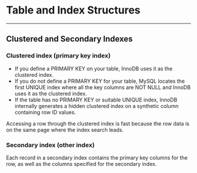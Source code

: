 # Table and Index Structures

---------------------------------------

## Clustered and Secondary Indexes

### Clustered index (primary key index)

* If you define a PRIMARY KEY on your table, InnoDB uses it as the clustered index.
* If you do not define a PRIMARY KEY for your table, MySQL locates the first UNIQUE index where all the key columns are NOT NULL and InnoDB uses it as the clustered index.
* If the table has no PRIMARY KEY or suitable UNIQUE index, InnoDB internally generates a hidden clustered index on a synthetic column containing row ID values.

Accessing a row through the clustered index is fast because the row data is on the same page where the index search leads.

### Secondary index (other index)

Each record in a secondary index contains the primary key columns for the row, as well as the columns specified for the secondary index.

